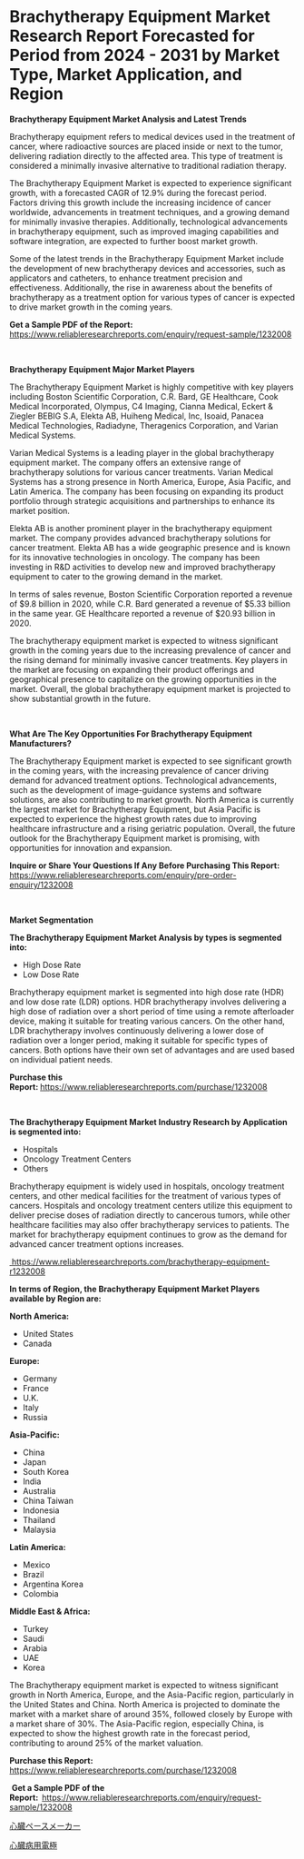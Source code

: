 <p><h1>Brachytherapy Equipment Market Research Report Forecasted for Period from 2024 -  2031 by Market Type, Market Application, and Region</h1></p><p><strong>Brachytherapy Equipment Market Analysis and Latest Trends</strong></p>
<p><p>Brachytherapy equipment refers to medical devices used in the treatment of cancer, where radioactive sources are placed inside or next to the tumor, delivering radiation directly to the affected area. This type of treatment is considered a minimally invasive alternative to traditional radiation therapy.</p><p>The Brachytherapy Equipment Market is expected to experience significant growth, with a forecasted CAGR of 12.9% during the forecast period. Factors driving this growth include the increasing incidence of cancer worldwide, advancements in treatment techniques, and a growing demand for minimally invasive therapies. Additionally, technological advancements in brachytherapy equipment, such as improved imaging capabilities and software integration, are expected to further boost market growth.</p><p>Some of the latest trends in the Brachytherapy Equipment Market include the development of new brachytherapy devices and accessories, such as applicators and catheters, to enhance treatment precision and effectiveness. Additionally, the rise in awareness about the benefits of brachytherapy as a treatment option for various types of cancer is expected to drive market growth in the coming years.</p></p>
<p><strong>Get a Sample PDF of the Report:&nbsp;</strong> <a href="https://www.reliableresearchreports.com/enquiry/request-sample/1232008">https://www.reliableresearchreports.com/enquiry/request-sample/1232008</a></p>
<p>&nbsp;</p>
<p><strong>Brachytherapy Equipment Major Market Players</strong></p>
<p><p>The Brachytherapy Equipment Market is highly competitive with key players including Boston Scientific Corporation, C.R. Bard, GE Healthcare, Cook Medical Incorporated, Olympus, C4 Imaging, Cianna Medical, Eckert & Ziegler BEBIG S.A, Elekta AB, Huiheng Medical, Inc, Isoaid, Panacea Medical Technologies, Radiadyne, Theragenics Corporation, and Varian Medical Systems.</p><p>Varian Medical Systems is a leading player in the global brachytherapy equipment market. The company offers an extensive range of brachytherapy solutions for various cancer treatments. Varian Medical Systems has a strong presence in North America, Europe, Asia Pacific, and Latin America. The company has been focusing on expanding its product portfolio through strategic acquisitions and partnerships to enhance its market position.</p><p>Elekta AB is another prominent player in the brachytherapy equipment market. The company provides advanced brachytherapy solutions for cancer treatment. Elekta AB has a wide geographic presence and is known for its innovative technologies in oncology. The company has been investing in R&D activities to develop new and improved brachytherapy equipment to cater to the growing demand in the market.</p><p>In terms of sales revenue, Boston Scientific Corporation reported a revenue of $9.8 billion in 2020, while C.R. Bard generated a revenue of $5.33 billion in the same year. GE Healthcare reported a revenue of $20.93 billion in 2020.</p><p>The brachytherapy equipment market is expected to witness significant growth in the coming years due to the increasing prevalence of cancer and the rising demand for minimally invasive cancer treatments. Key players in the market are focusing on expanding their product offerings and geographical presence to capitalize on the growing opportunities in the market. Overall, the global brachytherapy equipment market is projected to show substantial growth in the future.</p></p>
<p>&nbsp;</p>
<p><strong>What Are The Key Opportunities For Brachytherapy Equipment Manufacturers?</strong></p>
<p><p>The Brachytherapy Equipment market is expected to see significant growth in the coming years, with the increasing prevalence of cancer driving demand for advanced treatment options. Technological advancements, such as the development of image-guidance systems and software solutions, are also contributing to market growth. North America is currently the largest market for Brachytherapy Equipment, but Asia Pacific is expected to experience the highest growth rates due to improving healthcare infrastructure and a rising geriatric population. Overall, the future outlook for the Brachytherapy Equipment market is promising, with opportunities for innovation and expansion.</p></p>
<p><strong>Inquire or Share Your Questions If Any Before Purchasing This Report:</strong> <a href="https://www.reliableresearchreports.com/enquiry/pre-order-enquiry/1232008">https://www.reliableresearchreports.com/enquiry/pre-order-enquiry/1232008</a></p>
<p>&nbsp;</p>
<p><strong>Market Segmentation</strong></p>
<p><strong>The Brachytherapy Equipment Market Analysis by types is segmented into:</strong></p>
<p><ul><li>High Dose Rate</li><li>Low Dose Rate</li></ul></p>
<p><p>Brachytherapy equipment market is segmented into high dose rate (HDR) and low dose rate (LDR) options. HDR brachytherapy involves delivering a high dose of radiation over a short period of time using a remote afterloader device, making it suitable for treating various cancers. On the other hand, LDR brachytherapy involves continuously delivering a lower dose of radiation over a longer period, making it suitable for specific types of cancers. Both options have their own set of advantages and are used based on individual patient needs.</p></p>
<p><strong>Purchase this Report:&nbsp;</strong><a href="https://www.reliableresearchreports.com/purchase/1232008">https://www.reliableresearchreports.com/purchase/1232008</a></p>
<p>&nbsp;</p>
<p><strong>The Brachytherapy Equipment Market Industry Research by Application is segmented into:</strong></p>
<p><ul><li>Hospitals</li><li>Oncology Treatment Centers</li><li>Others</li></ul></p>
<p><p>Brachytherapy equipment is widely used in hospitals, oncology treatment centers, and other medical facilities for the treatment of various types of cancers. Hospitals and oncology treatment centers utilize this equipment to deliver precise doses of radiation directly to cancerous tumors, while other healthcare facilities may also offer brachytherapy services to patients. The market for brachytherapy equipment continues to grow as the demand for advanced cancer treatment options increases.</p></p>
<p><a href="https://www.reliableresearchreports.com/brachytherapy-equipment-r1232008">&nbsp;https://www.reliableresearchreports.com/brachytherapy-equipment-r1232008</a></p>
<p><strong>In terms of Region, the Brachytherapy Equipment Market Players available by Region are:</strong></p>
<p>
    <p> <strong> North America: </strong>
        <ul>
            <li>United States</li>
            <li>Canada</li>
        </ul>
        </p> 
    <p> <strong> Europe: </strong>
        <ul>
            <li>Germany</li>
            <li>France</li>
            <li>U.K.</li>
            <li>Italy</li>
            <li>Russia</li>
        </ul>
        </p> 
    <p> <strong> Asia-Pacific: </strong>
        <ul>
            <li>China</li>
            <li>Japan</li>
            <li>South Korea</li>
            <li>India</li>
            <li>Australia</li>
            <li>China Taiwan</li>
            <li>Indonesia</li>
            <li>Thailand</li>
            <li>Malaysia</li>
        </ul>
        </p> 
    <p> <strong> Latin America: </strong>
        <ul>
            <li>Mexico</li>
            <li>Brazil</li>
            <li>Argentina Korea</li>
            <li>Colombia</li>
        </ul>
        </p> 
    <p> <strong> Middle East & Africa: </strong>
        <ul>
            <li>Turkey</li>
            <li>Saudi</li>
            <li>Arabia</li>
            <li>UAE</li>
            <li>Korea</li>
        </ul>
    </p>
    </p>
<p><p>The Brachytherapy equipment market is expected to witness significant growth in North America, Europe, and the Asia-Pacific region, particularly in the United States and China. North America is projected to dominate the market with a market share of around 35%, followed closely by Europe with a market share of 30%. The Asia-Pacific region, especially China, is expected to show the highest growth rate in the forecast period, contributing to around 25% of the market valuation.</p></p>
<p><strong>Purchase this Report: </strong><a href="https://www.reliableresearchreports.com/purchase/1232008">https://www.reliableresearchreports.com/purchase/1232008</a></p>
<p>&nbsp;<strong>Get a Sample PDF of the Report:&nbsp;&nbsp;</strong><a href="https://www.reliableresearchreports.com/enquiry/request-sample/1232008">https://www.reliableresearchreports.com/enquiry/request-sample/1232008</a></p>
<p><strong></strong></p>
<p><p><a href="https://github.com/decker5351/Market-Research-Report-List-1/blob/main/115880750930.md">心臓ペースメーカー</a></p><p><a href="https://github.com/tubbs463/Market-Research-Report-List-1/blob/main/873440550931.md">心臓病用電極</a></p></p>